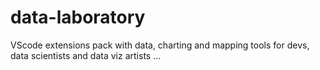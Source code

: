 # data-laboratory

VScode extensions pack with data, charting and mapping tools for devs, data scientists and data viz artists ...

